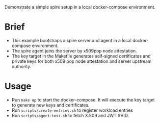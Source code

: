 Demonstrate a simple spire setup in a local docker-compose environment.

# Brief
- This example bootstraps a spire server and agent in a local docker-compose environment.
- The spire agent joins the server by x509pop node attestation.
- The key target in the Makefile generates self-signed certificates and private keys for both x509 pop node attestation and server upstream authority.

# Usage
- Run `make up` to start the docker-compose. It will execute the key target to generate new keys and certificates.
- Run `scripts/create-entries.sh` to register workload entries
- Run `scripts/agent-test.sh` to fetch X.509 and JWT SVID.